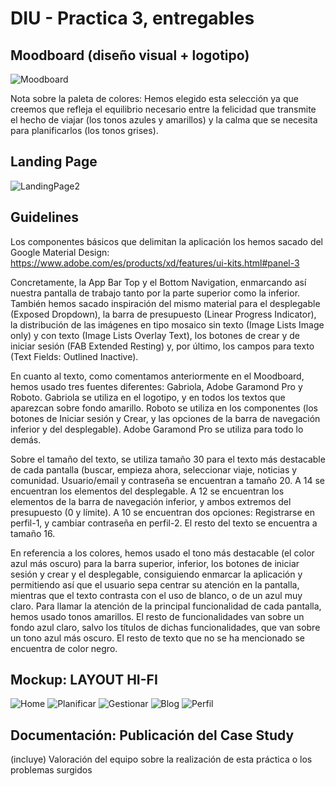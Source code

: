 # DIU - Practica 3, entregables

## Moodboard (diseño visual + logotipo)   

![Moodboard](https://user-images.githubusercontent.com/62568912/116582829-0731a200-a916-11eb-8d13-0f436d10d8cb.png)

Nota sobre la paleta de colores: Hemos elegido esta selección ya que creemos que refleja el equilibrio necesario entre la felicidad que transmite el hecho de viajar (los tonos azules y amarillos) y la calma que se necesita para planificarlos (los tonos grises).



## Landing Page

![LandingPage2](https://user-images.githubusercontent.com/62568912/118145838-51367f80-b40e-11eb-9151-a95a9ddd7e4c.png)




## Guidelines

Los componentes básicos que delimitan la aplicación los hemos sacado del Google Material Design:
https://www.adobe.com/es/products/xd/features/ui-kits.html#panel-3

Concretamente, la App Bar Top y el Bottom Navigation, enmarcando así nuestra pantalla de trabajo tanto por la parte superior como la inferior. También hemos sacado inspiración del mismo material para el desplegable (Exposed Dropdown), la barra de presupuesto (Linear Progress Indicator), la distribución de las imágenes en tipo mosaico sin texto (Image Lists Image only) y con texto (Image Lists Overlay Text), los botones de crear y de iniciar sesión (FAB Extended Resting) y, por último, los campos para texto (Text Fields: Outlined Inactive).

En cuanto al texto, como comentamos anteriormente en el Moodboard, hemos usado tres fuentes diferentes: Gabriola, Adobe Garamond Pro y Roboto. Gabriola se utiliza en el logotipo, y en todos los textos que aparezcan sobre fondo amarillo. Roboto se utiliza en los componentes (los botones de Iniciar sesión y Crear, y las opciones de la barra de navegación inferior y del desplegable). Adobe Garamond Pro se utiliza para todo lo demás.

Sobre el tamaño del texto, se utiliza tamaño 30 para el texto más destacable de cada pantalla (buscar, empieza ahora, seleccionar viaje, noticias y comunidad. Usuario/email y contraseña se encuentran a tamaño 20. A 14 se encuentran los elementos del desplegable. A 12 se encuentran los elementos de la barra de navegación inferior, y ambos extremos del presupuesto (0 y límite). A 10 se encuentran dos opciones: Registrarse en perfil-1, y cambiar contraseña en perfil-2. El resto del texto se encuentra a tamaño 16.

En referencia a los colores, hemos usado el tono más destacable (el color azul más oscuro) para la barra superior, inferior, los botones de iniciar sesión y crear y el desplegable, consiguiendo enmarcar la aplicación y permitiendo así que el usuario sepa centrar su atención en la pantalla, mientras que el texto contrasta con el uso de blanco, o de un azul muy claro. Para llamar la atención de la principal funcionalidad de cada pantalla, hemos usado tonos amarillos. El resto de funcionalidades van sobre un fondo azul claro, salvo los títulos de dichas funcionalidades, que van sobre un tono azul más oscuro. El resto de texto que no se ha mencionado se encuentra de color negro.


## Mockup: LAYOUT HI-FI

![Home](https://user-images.githubusercontent.com/62568912/118139831-0e71a900-b408-11eb-8929-7fd438bb1200.png)
![Planificar](https://user-images.githubusercontent.com/62568912/118139854-13365d00-b408-11eb-88a2-d809ad6b3220.png)
![Gestionar](https://user-images.githubusercontent.com/62568912/118139866-16314d80-b408-11eb-88a1-cffa050e2d85.png)
![Blog](https://user-images.githubusercontent.com/62568912/118139876-192c3e00-b408-11eb-866f-881d748af4b3.png)
![Perfil](https://user-images.githubusercontent.com/62568912/118139891-1b8e9800-b408-11eb-85b8-dfe87c225213.png)



## Documentación: Publicación del Case Study


(incluye) Valoración del equipo sobre la realización de esta práctica o los problemas surgidos
 
